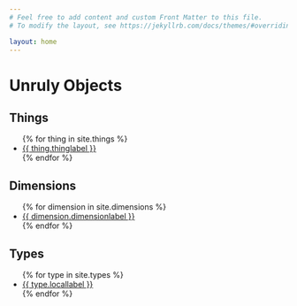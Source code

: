 ```yaml
---
# Feel free to add content and custom Front Matter to this file.
# To modify the layout, see https://jekyllrb.com/docs/themes/#overriding-theme-defaults

layout: home
---
```


# Unruly Objects

## Things

<ul>
  {% for thing in site.things %}
    <li>
      <a href="{{ thing.url }}">{{ thing.thinglabel }}</a>
    </li>
  {% endfor %}
</ul>

## Dimensions

<ul>
  {% for dimension in site.dimensions %}
    <li>
      <a href="{{ dimension.url }}">{{ dimension.dimensionlabel }}</a>
    </li>
  {% endfor %}
</ul>

## Types

<ul>
  {% for type in site.types %}
    <li>
      <a href="{{ type.url }}">{{ type.locallabel }}</a>
    </li>
  {% endfor %}
</ul>